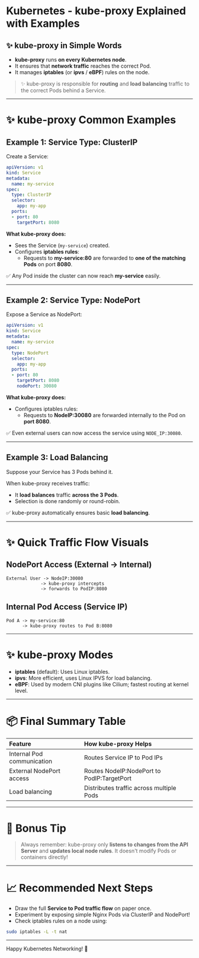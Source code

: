 
# Kubernetes - kube-proxy Explained with Examples

## ✨ kube-proxy in Simple Words

- **kube-proxy** runs **on every Kubernetes node**.
- It ensures that **network traffic** reaches the correct Pod.
- It manages **iptables** (or **ipvs** / **eBPF**) rules on the node.

> ✨ kube-proxy is responsible for **routing** and **load balancing** traffic to the correct Pods behind a Service.

---

# ✨ kube-proxy Common Examples

## Example 1: Service Type: ClusterIP

Create a Service:

```yaml
apiVersion: v1
kind: Service
metadata:
  name: my-service
spec:
  type: ClusterIP
  selector:
    app: my-app
  ports:
  - port: 80
    targetPort: 8080
```

**What kube-proxy does:**
- Sees the Service (`my-service`) created.
- Configures **iptables rules**:
  - Requests to **my-service:80** are forwarded to **one of the matching Pods** on port **8080**.

✅ Any Pod inside the cluster can now reach **my-service** easily.

---

## Example 2: Service Type: NodePort

Expose a Service as NodePort:

```yaml
apiVersion: v1
kind: Service
metadata:
  name: my-service
spec:
  type: NodePort
  selector:
    app: my-app
  ports:
  - port: 80
    targetPort: 8080
    nodePort: 30080
```

**What kube-proxy does:**
- Configures iptables rules:
  - Requests to **NodeIP:30080** are forwarded internally to the Pod on **port 8080**.

✅ Even external users can now access the service using `NODE_IP:30080`.

---

## Example 3: Load Balancing

Suppose your Service has 3 Pods behind it.

When kube-proxy receives traffic:
- It **load balances** traffic **across the 3 Pods**.
- Selection is done randomly or round-robin.

✅ kube-proxy automatically ensures basic **load balancing**.

---

# ✨ Quick Traffic Flow Visuals

## NodePort Access (External -> Internal)

```
External User -> NodeIP:30080
             -> kube-proxy intercepts
             -> forwards to PodIP:8080
```

## Internal Pod Access (Service IP)

```
Pod A -> my-service:80
      -> kube-proxy routes to Pod B:8080
```

---

# ✨ kube-proxy Modes

- **iptables** (default): Uses Linux iptables.
- **ipvs**: More efficient, uses Linux IPVS for load balancing.
- **eBPF**: Used by modern CNI plugins like Cilium; fastest routing at kernel level.

---

# 📦 Final Summary Table

| Feature | How kube-proxy Helps |
|:--------|:---------------------|
| Internal Pod communication | Routes Service IP to Pod IPs |
| External NodePort access | Routes NodeIP:NodePort to PodIP:TargetPort |
| Load balancing | Distributes traffic across multiple Pods |

---

# 🔧 Bonus Tip
> Always remember: kube-proxy only **listens to changes from the API Server** and **updates local node rules**. It doesn't modify Pods or containers directly!

---

# 📈 Recommended Next Steps
- Draw the full **Service to Pod traffic flow** on paper once.
- Experiment by exposing simple Nginx Pods via ClusterIP and NodePort!
- Check iptables rules on a node using:

```bash
sudo iptables -L -t nat
```

---

Happy Kubernetes Networking! 🚀
